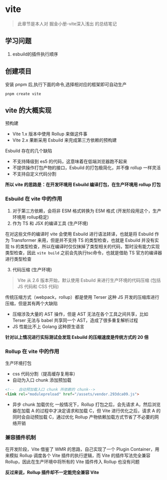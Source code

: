 # vite

> 此章节是本人对 掘金小册-vite深入浅出 的总结笔记

## 学习问题
1. esbuild的插件执行顺序

## 创建项目
安装 pnpm 后,执行下面的命令,选择相对应的框架即可自动生产
```
pnpm create vite
```

## vite 的大概实现
预构建
+ Vite 1.x 版本中使用 Rollup 来做这件事
+ Vite 2.x 果断采用 Esbuild 来完成第三方依赖的预构建

Esbuild 存在的几个缺陷
+ 不支持降级到 es5 的代码，这意味着在低端浏览器跑不起来
+ 不提供操作打包产物的接口，Esbuild 的打包极简化，并不像 rollup 一样灵活
+ 不支持自定义代码分割

**所以 vite 的思路是：在开发环境用 Esbuild 编译打包，在生产环境用 rollup 打包**

### Esbuild 在 vite 中的作用
1. 对于第三方依赖，会将非 ESM 格式转换为 ESM 格式 (开发阶段用这个，生产环境用 rollup稳定)
2. 作为 TS 和 JSX 的编译工具 (生产环境)

在对这些文件的编译时 vite 会使用 Esbuild 进行语法转译，也就是将 Esbuild 作为 Transformer 来用，但是并不支持 TS 的类型检查，也就是 Esbuild 并没有实现 ts 的类型检查，所以在编译时仅仅抹掉了类型相关的代码，暂时没有能力实现类型检查，因此 `vite build` 之前会先执行tsc命令，也就是借助 TS 官方的编译器进行类型检查

3. 代码压缩 (生产环境)
> Vite 从 2.6 版本开始，默认使用 Esbuild 来进行生产环境的代码压缩 (包括 JS 代码和 CSS 代码)

传统压缩方式（webpack，rollup）都是使用 Terser 这种 JS 开发的压缩库进行压缩，但是其有两个大缺陷
+ 压缩涉及大量的 AST 操作，但是 AST 无法在各个工具之间共享，比如 Terser 无法与 babel 共享同一个 AST，造成了很多重复解析过程
+ JS 性能比不上 Golang 这种原生语言

**针对以上情况进行实际测试会发现 Esbuild 的压缩速度是传统方式的 20 倍**

### Rollup 在 vite 中的作用
生产环境打包
+ css 代码分割（提高缓存复用率）
+ 自动为入口 chunk 添加预加载
``` html
<!--  自动预加载入口 chunk 所依赖的 chunk-->
<link rel="modulepreload" href="/assets/vendor.293dca09.js">
```

+ 异步 chunk 加载优化
一般情况下，Rollup 打包之后，会先请求 A，然后浏览器在加载 A 的过程中才决定请求和加载 C，但 Vite 进行优化之后，请求 A 的同时会自动预加载 C，通过优化 Rollup 产物依赖加载方式节省了不必要的网络开销

### 兼容插件机制
在开发阶段，Vite 借鉴了 WMR 的思路，自己实现了一个 Plugin Container，用来模拟 Rollup 调度各个 Vite 插件的执行逻辑，而 Vite 的插件写法完全兼容 Rollup，因此在生产环境中将所有的 Vite 插件传入 Rollup 也没有问题

**反过来说，Rollup 插件却不一定能完全兼容 Vite**
